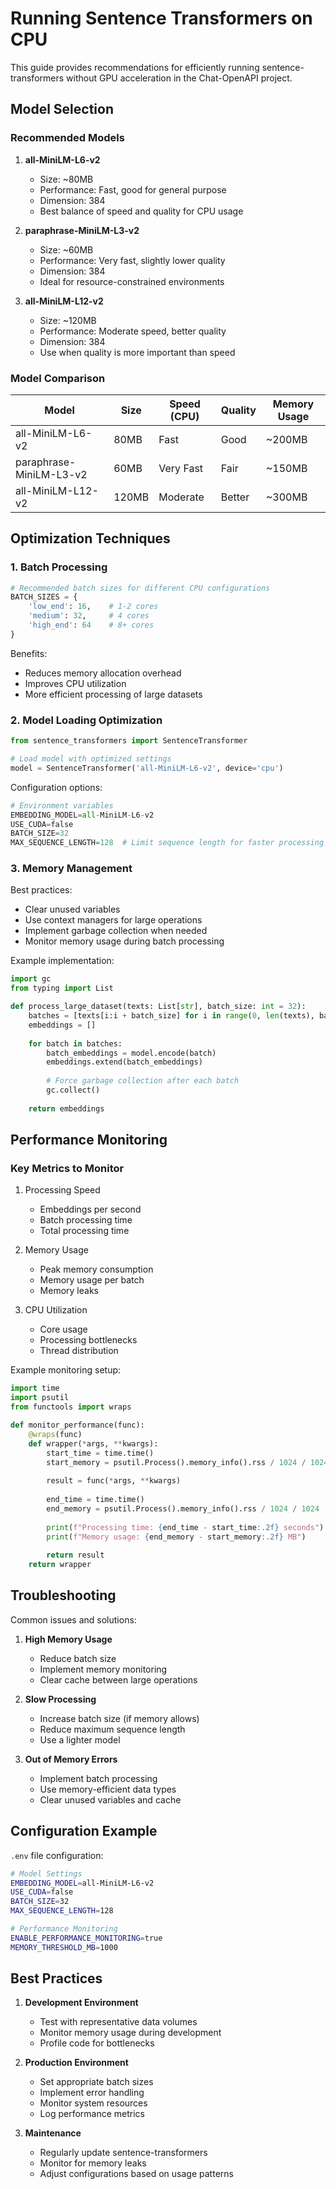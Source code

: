 # Running Sentence Transformers on CPU

This guide provides recommendations for efficiently running sentence-transformers without GPU acceleration in the Chat-OpenAPI project.

## Model Selection

### Recommended Models

1. **all-MiniLM-L6-v2**
   - Size: ~80MB
   - Performance: Fast, good for general purpose
   - Dimension: 384
   - Best balance of speed and quality for CPU usage

2. **paraphrase-MiniLM-L3-v2**
   - Size: ~60MB
   - Performance: Very fast, slightly lower quality
   - Dimension: 384
   - Ideal for resource-constrained environments

3. **all-MiniLM-L12-v2**
   - Size: ~120MB
   - Performance: Moderate speed, better quality
   - Dimension: 384
   - Use when quality is more important than speed

### Model Comparison

| Model                    | Size  | Speed (CPU) | Quality | Memory Usage |
|-------------------------|-------|-------------|---------|--------------|
| all-MiniLM-L6-v2        | 80MB  | Fast       | Good    | ~200MB       |
| paraphrase-MiniLM-L3-v2 | 60MB  | Very Fast  | Fair    | ~150MB       |
| all-MiniLM-L12-v2       | 120MB | Moderate   | Better  | ~300MB       |

## Optimization Techniques

### 1. Batch Processing

```python
# Recommended batch sizes for different CPU configurations
BATCH_SIZES = {
    'low_end': 16,    # 1-2 cores
    'medium': 32,     # 4 cores
    'high_end': 64    # 8+ cores
}
```

Benefits:
- Reduces memory allocation overhead
- Improves CPU utilization
- More efficient processing of large datasets

### 2. Model Loading Optimization

```python
from sentence_transformers import SentenceTransformer

# Load model with optimized settings
model = SentenceTransformer('all-MiniLM-L6-v2', device='cpu')
```

Configuration options:
```python
# Environment variables
EMBEDDING_MODEL=all-MiniLM-L6-v2
USE_CUDA=false
BATCH_SIZE=32
MAX_SEQUENCE_LENGTH=128  # Limit sequence length for faster processing
```

### 3. Memory Management

Best practices:
- Clear unused variables
- Use context managers for large operations
- Implement garbage collection when needed
- Monitor memory usage during batch processing

Example implementation:
```python
import gc
from typing import List

def process_large_dataset(texts: List[str], batch_size: int = 32):
    batches = [texts[i:i + batch_size] for i in range(0, len(texts), batch_size)]
    embeddings = []
    
    for batch in batches:
        batch_embeddings = model.encode(batch)
        embeddings.extend(batch_embeddings)
        
        # Force garbage collection after each batch
        gc.collect()
    
    return embeddings
```

## Performance Monitoring

### Key Metrics to Monitor

1. Processing Speed
   - Embeddings per second
   - Batch processing time
   - Total processing time

2. Memory Usage
   - Peak memory consumption
   - Memory usage per batch
   - Memory leaks

3. CPU Utilization
   - Core usage
   - Processing bottlenecks
   - Thread distribution

Example monitoring setup:
```python
import time
import psutil
from functools import wraps

def monitor_performance(func):
    @wraps(func)
    def wrapper(*args, **kwargs):
        start_time = time.time()
        start_memory = psutil.Process().memory_info().rss / 1024 / 1024
        
        result = func(*args, **kwargs)
        
        end_time = time.time()
        end_memory = psutil.Process().memory_info().rss / 1024 / 1024
        
        print(f"Processing time: {end_time - start_time:.2f} seconds")
        print(f"Memory usage: {end_memory - start_memory:.2f} MB")
        
        return result
    return wrapper
```

## Troubleshooting

Common issues and solutions:

1. **High Memory Usage**
   - Reduce batch size
   - Implement memory monitoring
   - Clear cache between large operations

2. **Slow Processing**
   - Increase batch size (if memory allows)
   - Reduce maximum sequence length
   - Use a lighter model

3. **Out of Memory Errors**
   - Implement batch processing
   - Use memory-efficient data types
   - Clear unused variables and cache

## Configuration Example

`.env` file configuration:
```bash
# Model Settings
EMBEDDING_MODEL=all-MiniLM-L6-v2
USE_CUDA=false
BATCH_SIZE=32
MAX_SEQUENCE_LENGTH=128

# Performance Monitoring
ENABLE_PERFORMANCE_MONITORING=true
MEMORY_THRESHOLD_MB=1000
```

## Best Practices

1. **Development Environment**
   - Test with representative data volumes
   - Monitor memory usage during development
   - Profile code for bottlenecks

2. **Production Environment**
   - Set appropriate batch sizes
   - Implement error handling
   - Monitor system resources
   - Log performance metrics

3. **Maintenance**
   - Regularly update sentence-transformers
   - Monitor for memory leaks
   - Adjust configurations based on usage patterns
